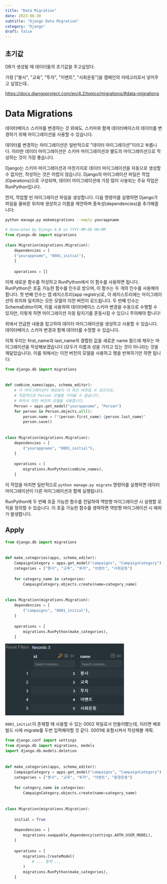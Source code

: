 ```yaml
---
title: "Data Migration"
date: 2023-06-30
subtitle: "Django Data Migration"
category: "Django"
draft: false
---
```


## 초기값

DB가 생성될 때 데이터들의 초기값을 주고싶었다.

가령 ["봉사", "교육", "투자", "이벤트", "사회운동"]을 캠페인의 카테고리로서 넣어주고 싶었는데..

https://docs.djangoproject.com/en/4.2/topics/migrations/#data-migrations

# Data Migrations

데이터베이스 스키마를 변경하는 것 외에도, 스키마와 함께 데이터베이스의 데이터를 변경하기 위해 마이그레이션을 사용할 수 있습니다.

데이터를 변경하는 마이그레이션은 일반적으로 "데이터 마이그레이션"이라고 부릅니다. 이러한 데이터 마이그레이션은 스키마 마이그레이션과 별도의 마이그레이션으로 작성하는 것이 가장 좋습니다.

Django는 스키마 마이그레이션과 마찬가지로 데이터 마이그레이션을 자동으로 생성할 수 없지만, 작성하는 것은 어렵지 않습니다. Django의 마이그레이션 파일은 작업(Operations)으로 구성되며, 데이터 마이그레이션에 가장 많이 사용되는 주요 작업은 RunPython입니다.

먼저, 작업할 빈 마이그레이션 파일을 생성합니다. 다음 명령어를 실행하면 Django가 파일을 올바른 위치에 생성하고 이름을 제안하며 종속성(dependencies)을 추가해줍니다:

```bash
python manage.py makemigrations --empty yourappname
```

```python
# Generated by Django A.B on YYYY-MM-DD HH:MM
from django.db import migrations

class Migration(migrations.Migration):
    dependencies = [
    ("yourappname", "0001_initial"),
    ]

    operations = []
```

이제 새로운 함수를 작성하고 RunPython에서 이 함수를 사용하면 됩니다. RunPython은 호출 가능한 함수를 인수로 받으며, 이 함수는 두 개의 인수를 사용해야 합니다. 첫 번째 인수는 앱 레지스트리(app registry)로, 이 레지스트리에는 마이그레이션의 위치와 일치하는 모든 모델의 이전 버전이 로드됩니다. 두 번째 인수는 SchemaEditor이며, 이를 사용하여 데이터베이스 스키마 변경을 수동으로 수행할 수 있지만, 이렇게 하면 마이그레이션 자동 탐지기를 혼동시킬 수 있으니 주의해야 합니다!

위에서 언급한 내용을 참고하여 데이터 마이그레이션을 생성하고 사용할 수 있습니다. 데이터베이스 스키마 변경과 함께 데이터를 수정할 수 있습니다.

이제 우리는 first_name과 last_name의 결합된 값을 새로운 name 필드에 채우는 마이그레이션을 작성해보겠습니다 (모두가 이름과 성을 가지고 있는 것이 아니라는 것을 깨달았습니다). 이를 위해서는 이전 버전의 모델을 사용하고 행을 반복하기만 하면 됩니다:

```python
from django.db import migrations


def combine_names(apps, schema_editor):
    # 이 마이그레이션이 예상보다 더 최신 버전일 수 있으므로,
    # 직접적으로 Person 모델을 가져올 수 없습니다.
    # 따라서 이전 버전의 모델을 사용합니다.
    Person = apps.get_model("yourappname", "Person")
    for person in Person.objects.all():
        person.name = f"{person.first_name} {person.last_name}"
        person.save()


class Migration(migrations.Migration):
    dependencies = [
        ("yourappname", "0001_initial"),
    ]

    operations = [
        migrations.RunPython(combine_names),
    ]
```

이 작업을 마치면 일반적으로 `python manage.py migrate` 명령어를 실행하면 데이터 마이그레이션이 다른 마이그레이션과 함께 실행됩니다.

RunPython에 두 번째 호출 가능한 함수를 전달하여 역방향 마이그레이션 시 실행할 로직을 정의할 수 있습니다. 이 호출 가능한 함수를 생략하면 역방향 마이그레이션 시 예외가 발생합니다.

## Apply

```python
from django.db import migrations


def make_categories(apps, schema_editor):
    CampaignCategory = apps.get_model("campaigns", "CampaignCategory")
    categories = ["봉사", "교육", "투자", "이벤트", "사회운동"]

    for category_name in categories:
        CampaignCategory.objects.create(name=category_name)


class Migration(migrations.Migration):
    dependencies = [
        ("campaigns", "0001_initial"),
    ]

    operations = [
        migrations.RunPython(make_categories),
    ]
```

![make_categories](make_categories.png)

`0001_initial`이 존재할 때 사용할 수 있는 0002 파일로서 만들어봤는데, 이러면 배포 빌드 시에 migrate를 두번 입력해야할 것 같다.
0001에 포함시켜서 작성해볼 계획.

```python
from django.conf import settings
from django.db import migrations, models
import django.db.models.deletion


def make_categories(apps, schema_editor):
    CampaignCategory = apps.get_model("campaigns", "CampaignCategory")
    categories = ["봉사", "교육", "투자", "이벤트", "환경운동"]

    for category_name in categories:
        CampaignCategory.objects.create(name=category_name)


class Migration(migrations.Migration):

    initial = True

    dependencies = [
        migrations.swappable_dependency(settings.AUTH_USER_MODEL),
    ]

    operations = [
        migrations.CreateModel(
            # ... 중략 ...
        )
        migrations.RunPython(make_categories),
    ]
```
